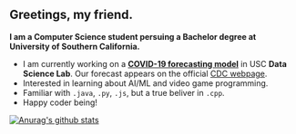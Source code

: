 ## Greetings, my friend.

**I am a Computer Science student persuing a Bachelor degree at University of Southern California.**
- I am currently working on a **[COVID-19 forecasting model](https://scc-usc.github.io/ReCOVER-COVID-19/#/)** in USC **Data Science Lab**. Our forecast appears on the official [CDC webpage](https://www.cdc.gov/coronavirus/2019-ncov/covid-data/forecasting-us.html).
- Interested in learning about AI/ML and video game programming. 
- Familiar with `.java`, `.py`, `.js`, but a true beliver in `.cpp`.
- Happy coder being!

[![Anurag's github stats](https://github-readme-stats.vercel.app/api?username=FrostXTJ&count_private=true&show_icons=true)](https://github.com/anuraghazra/github-readme-stats)
